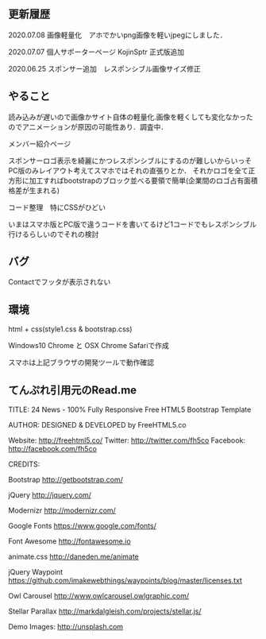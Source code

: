 
## 更新履歴
2020.07.08 画像軽量化　アホでかいpng画像を軽いjpegにしました．

2020.07.07 個人サポーターページ KojinSptr 正式版追加

2020.06.25 スポンサー追加　レスポンシブル画像サイズ修正  

## やること
読み込みが遅いので画像かサイト自体の軽量化.画像を軽くしても変化なかったのでアニメーションが原因の可能性あり．調査中．

メンバー紹介ページ

スポンサーロゴ表示を綺麗にかつレスポンシブルにするのが難しいからいっそPC版のみレイアウト考えてスマホではそれの直張りとか．
それかロゴを全て正方形に加工すればbootstrapのブロック並べる要領で簡単(企業間のロゴ占有面積格差が生まれる)

コード整理　特にCSSがひどい

いまはスマホ版とPC版で違うコードを書いてるけど1コードでもレスポンシブル行けるらしいのでそれの検討

## バグ
Contactでフッタが表示されない

## 環境
html + css(style1.css & bootstrap.css)

Windows10 Chrome と OSX Chrome Safariで作成

スマホは上記ブラウザの開発ツールで動作確認

## てんぷれ引用元のRead.me

TITLE: 
24 News - 100% Fully Responsive Free HTML5 Bootstrap Template

AUTHOR:
DESIGNED & DEVELOPED by FreeHTML5.co

Website: http://freehtml5.co/
Twitter: http://twitter.com/fh5co
Facebook: http://facebook.com/fh5co

CREDITS:

Bootstrap
http://getbootstrap.com/

jQuery
http://jquery.com/

Modernizr
http://modernizr.com/

Google Fonts
https://www.google.com/fonts/

Font Awesome
http://fontawesome.io

animate.css
http://daneden.me/animate

jQuery Waypoint
https://github.com/imakewebthings/waypoints/blog/master/licenses.txt

Owl Carousel
http://www.owlcarousel.owlgraphic.com/

Stellar Parallax
http://markdalgleish.com/projects/stellar.js/

Demo Images:
http://unsplash.com
